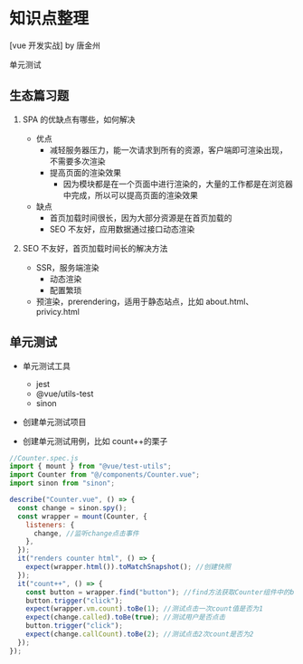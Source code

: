 # 知识点整理

[vue 开发实战] by 唐金州

单元测试

## 生态篇习题

1. SPA 的优缺点有哪些，如何解决

   - 优点
     - 减轻服务器压力，能一次请求到所有的资源，客户端即可渲染出现，不需要多次渲染
     - 提高页面的渲染效果
       - 因为模块都是在一个页面中进行渲染的，大量的工作都是在浏览器中完成，所以可以提高页面的渲染效果
   - 缺点
     - 首页加载时间很长，因为大部分资源是在首页加载的
     - SEO 不友好，应用数据通过接口动态渲染

2. SEO 不友好，首页加载时间长的解决方法
   - SSR，服务端渲染
     - 动态渲染
     - 配置繁琐
   - 预渲染，prerendering，适用于静态站点，比如 about.html、privicy.html

## 单元测试

- 单元测试工具

  - jest
  - @vue/utils-test
  - sinon

- 创建单元测试项目

- 创建单元测试用例，比如 count++的栗子

```javascript
//Counter.spec.js
import { mount } from "@vue/test-utils";
import Counter from "@/components/Counter.vue";
import sinon from "sinon";

describe("Counter.vue", () => {
  const change = sinon.spy();
  const wrapper = mount(Counter, {
    listeners: {
      change, //监听change点击事件
    },
  });
  it("renders counter html", () => {
    expect(wrapper.html()).toMatchSnapshot(); //创建快照
  });
  it("count++", () => {
    const button = wrapper.find("button"); //find方法获取Counter组件中的button按钮
    button.trigger("click");
    expect(wrapper.vm.count).toBe(1); //测试点击一次count值是否为1
    expect(change.called).toBe(true); //测试用户是否点击
    button.trigger("click");
    expect(change.callCount).toBe(2); //测试点击2次count是否为2
  });
});
```
